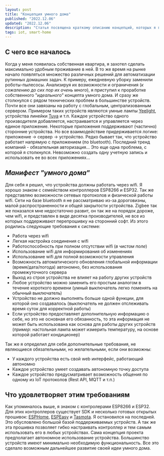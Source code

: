 ```yaml
---
layout: post
title: "Концепция умного дома"
published: "2022.12.06"
updated: "2022.12.06"
description: "Статья посвящена краткому описанию концепций, которых я придерживаюсь при создании умного дома в своей квартире."
tags: iot, smart-home
---
```


## С чего все началось

Когда у меня появилась собственная квартира, я захотел сделать максимально удобным проживание в ней. В то же время на рынке начало появляться множество различных решений для автоматизации рутинных домашних задач. К примеру, ежедневную уборку заменили роботы-пылесосы. Анализируя их возможности и ограничения (_к сожалению до сих пор их очень много_), я приступил к проработке собственного "_идеального_" концепта умного дома. И сразу же столкнулся с рядом технических проблем в большинстве устройств. Почти все они завязаны на работу с глобальным, централизованным сервером. Примером таких устройств являются умные лампы [Yeelight](https://yeelight.com), устройства линейки [Tuya](https://www.tuya.com/) и т.п. Каждое устройство одного производителя добавляется, настраивается и управляется через единое приложение. Некоторые приложения поддерживают (частично) сторонние устройства. Но все взаимодействие придерживается логике: приложение -> сервер -> устройство. Редко бывает так, что устройство работает напрямую с приложением (по bluetooth). Последний тренд компаний - обязательная авторизация... Это еще одна проблема, с которой я столкнулся. Невозможно создать одну учетную запись и использовать ее во всех приложениях...

## _Манифест "умного дома"_

Для себя я решил, что устройства должны работать через wifi. Я хорошо знаком с семейством контроллеров ESP8266 и ESP32. Так же представляю возможности сетевых протоколов и физической работы wifi. Сети на базе bluetooth я не рассматриваю из-за дороговизны, малой распространенности и общей закрытости устройства. Zigbee так же показался мне недостаточно развит, он так же на порядок дороже, чем wifi, и представлен в виде десятка производителей, не все из которых поддерживают перепрошивку на сторонний софт. Из этого родились следующие требования к системе:

* Работа через wifi
* Легкая настройка соединения с wifi
* Работоспособность при полном отсутствии wifi (_в чистом поле_)
* Использование wifi для информирования об изменениях
* Использование wifi для полной возможности управления
* Возможность автоматического обновления глобальной информации (время/дата/погода) автономно, без использования промежуточного сервера
* Выход из строя устройства не влияет на работу других устройств
* Любое устройство можно заменить его простым аналогом в течение короткого времени (умный выключатель легко поменять на обычный выключатель)
* Устройство не должно выполнять больше одной функции, для которой оно создавалось (выключатель не должен отслеживать время суток для корректной работы)
* Если устройство предоставляет дополнительную информацию о себе, но это не основная его обязанность, то эта информация не может быть использована как основа для работы других устройств (_пример_: настольная лампа может измерить температуру, на основе которой работает кондиционер)

Так же я определил для себя дополнительные требования, не являющиеся обязательными, но желательными, если они возможны:

* У каждого устройства есть свой web интерфейс, работающий автономно
* Каждое устройство умеет создавать автономную точку доступа
* Каждое устройство предусматривает возможность общения по одному из IoT протоколов (Rest API, MQTT и т.п.)

## Что удовлетворяет этим требованиям

Как упоминалось выше, я знаком с контролерами ESP8266 и ESP32. Для этих контроллеров существует SDK и несколько готовых открытых прошивок: [ESPHome](https://github.com/esphome/esphome), [ESPEasy](https://github.com/letscontrolit/ESPEasy) и [Tasmota](https://github.com/arendst/tasmota). Я остановился на последней. Это обусловлено большой базой поддерживаемых устройств. А так же эта прошивка позволяет гибко настраивать контроллер и тем самым использовать его в любых устройствах. Сама концепция проекта предполагает автономное использование устройства. Большинство устройств имеют минимально необходимую функциональность. Все это сделало возможным дальнейшее развитие своей идеи умного дома.
